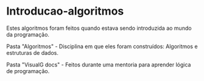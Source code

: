 # Introducao-algoritmos
Estes algoritmos foram feitos quando estava sendo introduzida ao mundo da programação. 
<p> Pasta "Algoritmos" - Disciplina em que eles foram construídos: Algoritmos e estruturas de dados. </p>
<p> Pasta "VisualG docs" - Feitos durante uma mentoria para aprender lógica de programação. </p>
